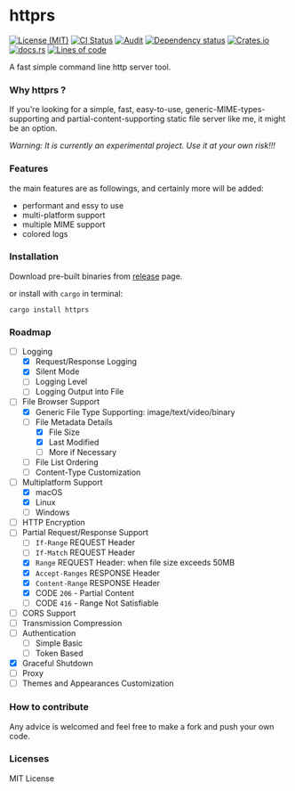 # httprs

[![License (MIT)](https://img.shields.io/crates/l/httprs)](https://github.com/10fish/httprs/blob/main/LICENSE.txt)
[![CI Status](https://github.com/10fish/httprs/actions/workflows/ci.yml/badge.svg)](https://github.com/10fish/httprs/actions/workflows/ci.yml)
[![Audit](https://github.com/10fish/httprs/actions/workflows/audit.yml/badge.svg)](https://github.com/10fish/httprs/actions/workflows/audit.yml)
[![Dependency status](https://deps.rs/repo/github/10fish/httprs/status.svg)](https://deps.rs/repo/github/10fish/httprs)
[![Crates.io](https://img.shields.io/crates/v/httprs)](https://crates.io/crates/httprs)
[![docs.rs](https://img.shields.io/badge/docs-website-blue)](https://docs.rs/httprs/)
[![Lines of code](https://tokei.rs/b1/github/10fish/httprs?category=lines)](https://github.com/10fish/httprs)

A fast simple command line http server tool. 

### Why httprs ?
If you're looking for a simple, fast, easy-to-use, generic-MIME-types-supporting 
and partial-content-supporting static file server like me, it might be an option.

*Warning: It is currently an experimental project. Use it at your own risk!!!*

### Features
the main features are as followings, and certainly more will be added:
- performant and essy to use
- multi-platform support
- multiple MIME support
- colored logs

### Installation
Download pre-built binaries from [release](https://github.com/10fish/httprs/releases) page.

or install with `cargo` in terminal:
```shell
cargo install httprs
```
### Roadmap

- [ ] Logging
    - [x] Request/Response Logging
    - [x] Silent Mode
    - [ ] Logging Level
    - [ ] Logging Output into File
- [ ] File Browser Support
    - [x] Generic File Type Supporting: image/text/video/binary
    - [ ] File Metadata Details
      - [x] File Size
      - [x] Last Modified
      - [ ] More if Necessary
    - [ ] File List Ordering
    - [ ] Content-Type Customization
- [ ] Multiplatform Support
    - [x] macOS
    - [x] Linux
    - [ ] Windows
- [ ] HTTP Encryption
- [ ] Partial Request/Response Support
    - [ ] `If-Range` REQUEST Header
    - [ ] `If-Match` REQUEST Header
    - [x] `Range` REQUEST Header: when file size exceeds 50MB
    - [x] `Accept-Ranges` RESPONSE Header
    - [x] `Content-Range` RESPONSE Header
    - [x] CODE `206` - Partial Content
    - [ ] CODE `416` - Range Not Satisfiable
- [ ] CORS Support
- [ ] Transmission Compression
- [ ] Authentication
  - [ ] Simple Basic
  - [ ] Token Based
- [x] Graceful Shutdown
- [ ] Proxy
- [ ] Themes and Appearances Customization

### How to contribute
Any advice is welcomed and feel free to make a fork and push your own code.

### Licenses

MIT License
